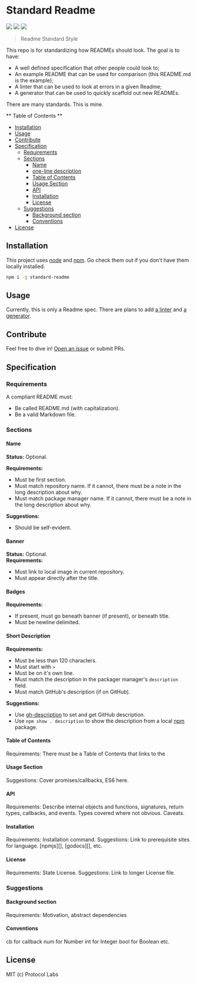 # Standard Readme

[![](https://img.shields.io/badge/made%20by-Protocol%20Labs-blue.svg?style=flat-square)](http://ipn.io)
[![](https://img.shields.io/badge/project-IPFS-blue.svg?style=flat-square)](http://ipfs.io/)
[![](https://img.shields.io/badge/freenode-%23ipfs-blue.svg?style=flat-square)](http://webchat.freenode.net/?channels=%23ipfs)

> Readme Standard Style

This repo is for standardizing how READMEs should look. The goal is to have: 
  - A well defined specification that other people could look to;
  - An example README that can be used for comparison (this README.md is the example);
  - A linter that can be used to look at errors in a given Readme;
  - A generator that can be used to quickly scaffold out new READMEs.

There are many standards. This is mine. 

** Table of Contents **

- [Installation](#installation-1)
- [Usage](#usage)
- [Contribute](#contribute)
- [Specification](#specification)
  - [Requirements](#requirements)
  - [Sections](#sections)
    - [Name](#name)
    - [one-line description](#one-line-description)
    - [Table of Contents](#table-of-contents)
    - [Usage Section](#usage-section)
    - [API](#api)
    - [Installation](#installation)
    - [License](#license)
  - [Suggestions](#suggestions)
    - [Background section](#background-section)
    - [Conventions](#conventions)
- [License](#license-1)

## Installation

This project uses [node][] and [npm][]. Go check them out if you don't have them locally installed.

```sh
npm i -g standard-readme
```

## Usage

Currently, this is only a Readme spec. There are plans to add [a linter](https://github.com/RichardLitt/standard-readme/issues/5) and [a generator](https://github.com/RichardLitt/standard-readme/issues/6). 

## Contribute

Feel free to dive in! [Open an issue](https://github.com/RichardLitt/standard-readme/issues/new) or submit PRs.

## Specification

### Requirements

A compliant README must:
  - Be called README.md (with capitalization).
  - Be a valid Markdown file.

### Sections

#### Name
**Status:** Optional.

**Requirements:** 
- Must be first section.
- Must match repository name. If it cannot, there must be a note in the long description about why.
- Must match package manager name. If it cannot, there must be a note in the long description about why.

**Suggestions:** 
- Should be self-evident. 

#### Banner
**Status:** Optional.  
**Requirements:**
- Must link to local image in current repository.
- Must appear directly after the title.

#### Badges
**Requirements:**
- If present, must go beneath banner (if present), or beneath title.
- Must be newline delimited.

#### Short Description
**Requirements:** 
- Must be less than 120 characters.
- Must start with `> `
- Must be on it's own line.
- Must match the description in the packager manager's `description` field. 
- Must match GitHub's description (if on GitHub).

**Suggestions:**
- Use [gh-description](https://github.com/RichardLitt/gh-description) to set and get GitHub description.
- Use `npm show . description` to show the description from a local [npm][] package.

#### Table of Contents
Requirements: There must be a Table of Contents that links to the 

#### Usage Section
Suggestions: Cover promises/callbacks, ES6 here.

#### API
Requirements: Describe internal objects and functions, signatures, return types, callbacks, and events. Types covered where not obvious. Caveats.

#### Installation
Requirements: Installation command.
Suggestions: Link to prerequisite sites for language. [npmjs][], [godocs][], etc.

#### License
Requirements: State License.
Suggestions: Link to longer License file.

### Suggestions

#### Background section
Requirements: Motivation, abstract dependencies

#### Conventions
cb for callback
num for Number
int for Integer
bool for Boolean
etc.

## License

MIT (c) Protocol Labs

[node]: http://nodejs.org
[npm]: https://npmjs.com